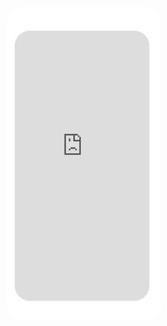 <style>
  .demo-model{
  font-size: 16px;
  background-color: #fff;
  width: 310px;
  height: 627.87024px;
  position: fixed;
  z-index: 10;
  margin: 0;
  top: calc(50vh - 363.93512px + 1.8rem);
  box-sizing: border-box;
  overflow-y: auto;
  background-image: url(../static/iPhoneX_model.png);
  background-repeat: no-repeat;
  background-size: 100%;
  border-radius: 30px;
  padding: 48px 23px 38px 16px;
}
.model-content{
  box-sizing: border-box;
    width: 100%;
    height: 100%;
    border-bottom-left-radius: 30px;
}
.iframe{
          height: 100%;
    width: 100%;
    border-radius: 30px;
}
</style>
<div class="demo-model"><div class="model-content"><iframe scrolling="auto" frameborder="0" src="https://uct-h5-1257264070.cos-website.ap-guangzhou.myqcloud.com?current=0" id="demo-modal" class="iframe"></iframe></div></div>
<link>